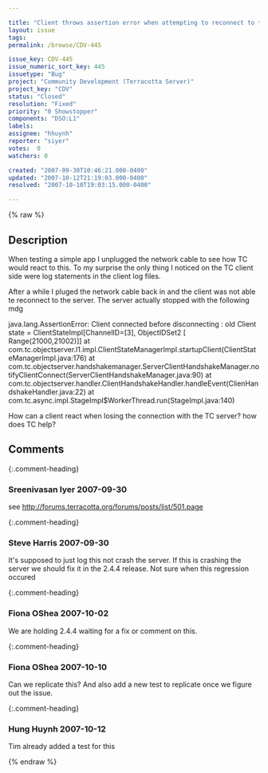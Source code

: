 ```yaml
---

title: "Client throws assertion error when attempting to reconnect to the TCServer - (assuming l1.reconnect is turned off)."
layout: issue
tags: 
permalink: /browse/CDV-445

issue_key: CDV-445
issue_numeric_sort_key: 445
issuetype: "Bug"
project: "Community Development (Terracotta Server)"
project_key: "CDV"
status: "Closed"
resolution: "Fixed"
priority: "0 Showstopper"
components: "DSO:L1"
labels: 
assignee: "hhuynh"
reporter: "siyer"
votes:  0
watchers: 0

created: "2007-09-30T10:46:21.000-0400"
updated: "2007-10-12T21:19:03.000-0400"
resolved: "2007-10-10T19:03:15.000-0400"

---
```




{% raw %}



## Description

<div markdown="1" class="description">

When testing a simple app I unplugged the network cable to see how TC would react to this. 
To my surprise the only thing I noticed on the TC client side were log statements in the client log files. 

After a while I pluged the network cable back in and the client was not able te reconnect to the server. The server actually stopped with the following mdg 

java.lang.AssertionError: Client connected before disconnecting : old Client state = ClientStateImpl[ChannelID=[3], ObjectIDSet2 [ Range(21000,21002)]] 
at com.tc.objectserver.l1.impl.ClientStateManagerImpl.startupClient(ClientStateManagerImpl.java:176) 
at com.tc.objectserver.handshakemanager.ServerClientHandshakeManager.notifyClientConnect(ServerClientHandshakeManager.java:90) 
at com.tc.objectserver.handler.ClientHandshakeHandler.handleEvent(ClienHandshakeHandler.java:22) 
at com.tc.async.impl.StageImpl$WorkerThread.run(StageImpl.java:140) 

How can a client react when losing the connection with the TC server? how does TC help? 

</div>

## Comments


{:.comment-heading}
### **Sreenivasan Iyer** <span class="date">2007-09-30</span>

<div markdown="1" class="comment">

see http://forums.terracotta.org/forums/posts/list/501.page

</div>


{:.comment-heading}
### **Steve Harris** <span class="date">2007-09-30</span>

<div markdown="1" class="comment">

It's supposed to just log this not crash the server. If this is crashing the server we should fix it in the 2.4.4 release. Not sure when this regression occured

</div>


{:.comment-heading}
### **Fiona OShea** <span class="date">2007-10-02</span>

<div markdown="1" class="comment">

We are holding 2.4.4 waiting for a fix or comment on this. 

</div>


{:.comment-heading}
### **Fiona OShea** <span class="date">2007-10-10</span>

<div markdown="1" class="comment">

Can we replicate this? And also add a new test to replicate once we figure out the issue.

</div>


{:.comment-heading}
### **Hung Huynh** <span class="date">2007-10-12</span>

<div markdown="1" class="comment">

Tim already added a test for this

</div>



{% endraw %}
